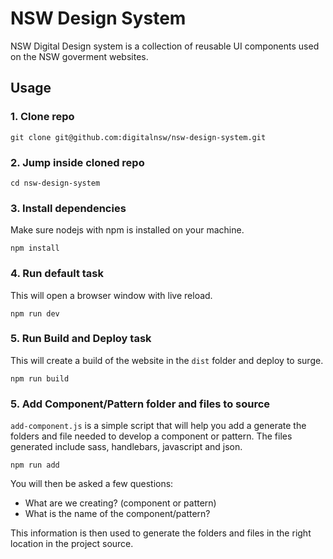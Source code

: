 
# NSW Design System

NSW Digital Design system is a collection of reusable UI components used on the NSW goverment websites.

## Usage

### 1. Clone repo

```
git clone git@github.com:digitalnsw/nsw-design-system.git

```

### 2. Jump inside cloned repo

```
cd nsw-design-system

```

### 3. Install dependencies

Make sure nodejs with npm is installed on your machine.

```
npm install

```

### 4. Run default task

This will open a browser window with live reload.

```
npm run dev

```

### 5. Run Build and Deploy task

This will create a build of the website in the `dist` folder and deploy to surge.

```
npm run build

```

### 5. Add Component/Pattern folder and files to source

`add-component.js` is a simple script that will help you add a generate the folders and file needed to develop a component or pattern. The files generated include sass, handlebars, javascript and json.

```
npm run add

```

You will then be asked a few questions:

 - What are we creating? (component or pattern)
 - What is the name of the component/pattern?

This information is then used to generate the folders and files in the right location in the project source.
